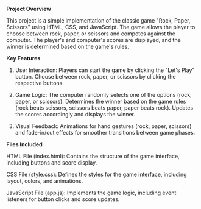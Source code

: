 **Project Overview**

This project is a simple implementation of the classic game "Rock, Paper, Scissors" using HTML, CSS, and JavaScript. The game allows the player to choose between rock, paper, or scissors and competes against the computer. The player's and computer's scores are displayed, and the winner is determined based on the game's rules.

**Key Features**

1. User Interaction:
Players can start the game by clicking the "Let's Play" button.
Choose between rock, paper, or scissors by clicking the respective buttons.

2. Game Logic:
The computer randomly selects one of the options (rock, paper, or scissors).
Determines the winner based on the game rules (rock beats scissors, scissors beats paper, paper beats rock).
Updates the scores accordingly and displays the winner.

3. Visual Feedback:
Animations for hand gestures (rock, paper, scissors) and fade-in/out effects for smoother transitions between game phases.

**Files Included**

HTML File (index.html):
Contains the structure of the game interface, including buttons and score display.

CSS File (style.css):
Defines the styles for the game interface, including layout, colors, and animations.

JavaScript File (app.js):
Implements the game logic, including event listeners for button clicks and score updates.
